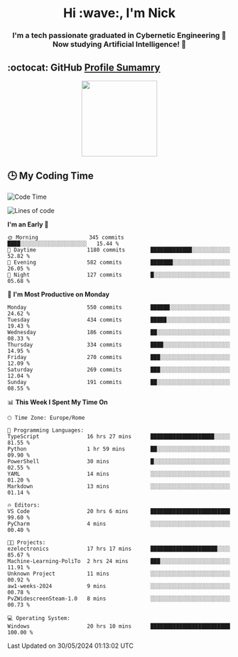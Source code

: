 <h1 align="center">Hi :wave:, I'm Nick</h1>

<h3 align="center">I'm a tech passionate graduated in Cybernetic Engineering 🤖<br>
Now studying Artificial Intelligence! 🧠</h3>


## :octocat: GitHub <a href="https://github.com/vn7n24fzkq/github-profile-summary-cards">Profile Sumamry</a>

<p align="center">
   <img style="height:170px;display:inline-block"  src="http://github-profile-summary-cards.vercel.app/api/cards/profile-details?username=CodeClimberNT&theme=github_dark" />
<!--    <img style="height:170px;display:inline-block"  src="http://github-profile-summary-cards.vercel.app/api/cards/repos-per-language?username=CodeClimberNT&theme=github_dark&exclude=" /> -->
</p>

 ## :clock3: My Coding Time 
 
<!--START_SECTION:waka-->
![Code Time](http://img.shields.io/badge/Code%20Time-233%20hrs%2029%20mins-blue)

![Lines of code](https://img.shields.io/badge/From%20Hello%20World%20I%27ve%20Written-2.7%20million%20lines%20of%20code-blue)

**I'm an Early 🐤** 

```text
🌞 Morning                345 commits         ████░░░░░░░░░░░░░░░░░░░░░   15.44 % 
🌆 Daytime                1180 commits        █████████████░░░░░░░░░░░░   52.82 % 
🌃 Evening                582 commits         ███████░░░░░░░░░░░░░░░░░░   26.05 % 
🌙 Night                  127 commits         █░░░░░░░░░░░░░░░░░░░░░░░░   05.68 % 
```
📅 **I'm Most Productive on Monday** 

```text
Monday                   550 commits         ██████░░░░░░░░░░░░░░░░░░░   24.62 % 
Tuesday                  434 commits         █████░░░░░░░░░░░░░░░░░░░░   19.43 % 
Wednesday                186 commits         ██░░░░░░░░░░░░░░░░░░░░░░░   08.33 % 
Thursday                 334 commits         ████░░░░░░░░░░░░░░░░░░░░░   14.95 % 
Friday                   270 commits         ███░░░░░░░░░░░░░░░░░░░░░░   12.09 % 
Saturday                 269 commits         ███░░░░░░░░░░░░░░░░░░░░░░   12.04 % 
Sunday                   191 commits         ██░░░░░░░░░░░░░░░░░░░░░░░   08.55 % 
```


📊 **This Week I Spent My Time On** 

```text
🕑︎ Time Zone: Europe/Rome

💬 Programming Languages: 
TypeScript               16 hrs 27 mins      ████████████████████░░░░░   81.55 % 
Python                   1 hr 59 mins        ██░░░░░░░░░░░░░░░░░░░░░░░   09.90 % 
PowerShell               30 mins             █░░░░░░░░░░░░░░░░░░░░░░░░   02.55 % 
YAML                     14 mins             ░░░░░░░░░░░░░░░░░░░░░░░░░   01.20 % 
Markdown                 13 mins             ░░░░░░░░░░░░░░░░░░░░░░░░░   01.14 % 

🔥 Editors: 
VS Code                  20 hrs 6 mins       █████████████████████████   99.60 % 
PyCharm                  4 mins              ░░░░░░░░░░░░░░░░░░░░░░░░░   00.40 % 

🐱‍💻 Projects: 
ezelectronics            17 hrs 17 mins      █████████████████████░░░░   85.67 % 
Machine-Learning-PoliTo  2 hrs 24 mins       ███░░░░░░░░░░░░░░░░░░░░░░   11.91 % 
Unknown Project          11 mins             ░░░░░░░░░░░░░░░░░░░░░░░░░   00.92 % 
aw1-weeks-2024           9 mins              ░░░░░░░░░░░░░░░░░░░░░░░░░   00.78 % 
PvZWidescreenSteam-1.0   8 mins              ░░░░░░░░░░░░░░░░░░░░░░░░░   00.73 % 

💻 Operating System: 
Windows                  20 hrs 10 mins      █████████████████████████   100.00 % 
```


 Last Updated on 30/05/2024 01:13:02 UTC
<!--END_SECTION:waka-->

